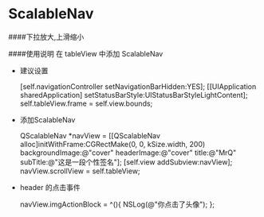 # ScalableNav
####下拉放大,上滑缩小

####使用说明
在 tableView 中添加 ScalableNav 
* 建议设置


    [self.navigationController setNavigationBarHidden:YES];
    [[UIApplication sharedApplication] setStatusBarStyle:UIStatusBarStyleLightContent];
    self.tableView.frame = self.view.bounds;

* 添加ScalableNav


    QScalableNav *navView = [[QScalableNav alloc]initWithFrame:CGRectMake(0, 0, kSize.width, 200) backgroundImage:@"cover" headerImage:@"cover" title:@"MrQ" subTitle:@"这是一段个性签名"];
    [self.view addSubview:navView];
    navView.scrollView = self.tableView;

* header 的点击事件


    navView.imgActionBlock = ^(){
        NSLog(@"你点击了头像");
    };
